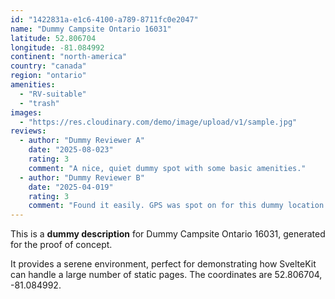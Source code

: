 ```yaml
---
id: "1422831a-e1c6-4100-a789-8711fc0e2047"
name: "Dummy Campsite Ontario 16031"
latitude: 52.806704
longitude: -81.084992
continent: "north-america"
country: "canada"
region: "ontario"
amenities:
  - "RV-suitable"
  - "trash"
images:
  - "https://res.cloudinary.com/demo/image/upload/v1/sample.jpg"
reviews:
  - author: "Dummy Reviewer A"
    date: "2025-08-023"
    rating: 3
    comment: "A nice, quiet dummy spot with some basic amenities."
  - author: "Dummy Reviewer B"
    date: "2025-04-019"
    rating: 3
    comment: "Found it easily. GPS was spot on for this dummy location."
---
```


This is a **dummy description** for Dummy Campsite Ontario 16031, generated for the proof of concept.

It provides a serene environment, perfect for demonstrating how SvelteKit can handle a large number of static pages. The coordinates are 52.806704, -81.084992.
